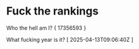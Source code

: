 # Fuck the rankings

Who the hell am I?
{ 17356593 }

What fucking year is it?
[ 2025-04-13T09:06:40Z ]
